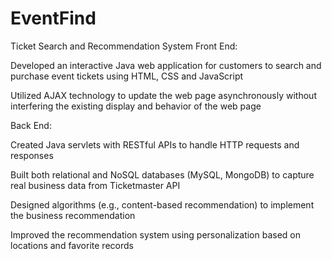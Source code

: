 # EventFind
Ticket Search and Recommendation System
Front End: 

Developed an interactive Java web application for customers to search and purchase event tickets using HTML, CSS and JavaScript 

Utilized AJAX technology to update the web page asynchronously without interfering the existing display and behavior of the web page 

Back End: 

Created Java servlets with RESTful APIs to handle HTTP requests and responses 

Built both relational and NoSQL databases (MySQL, MongoDB) to capture real business data from Ticketmaster API 

Designed algorithms (e.g., content-based recommendation) to implement the business recommendation 

Improved the recommendation system using personalization based on locations and favorite records  
